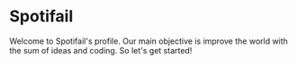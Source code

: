 # Spotifail

Welcome to Spotifail's profile. Our main objective is improve the world with the sum of ideas and coding. So let's get started!
